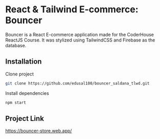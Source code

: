 # React & Tailwind E-commerce: Bouncer

Bouncer is a React E-commerce application made for the CoderHouse ReactJS Course.
It was stylized using TailwindCSS and Firebase as the database.

## Installation

Clone project

```bash
git clone https://github.com/edusal100/bouncer_saldana_tlwd.git
```

Install dependencies

```bash
npm start
```

## Project Link

https://bouncer-store.web.app/